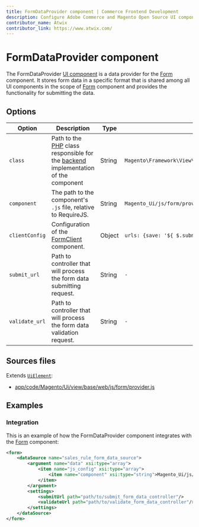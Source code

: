 ```yaml
---
title: FormDataProvider component | Commerce Frontend Development
description: Configure Adobe Commerce and Magento Open Source UI components and integrate them with other components.
contributor_name: Atwix
contributor_link: https://www.atwix.com/
---
```


# FormDataProvider component

The FormDataProvider [UI component](https://glossary.magento.com/ui-component) is a data provider for the [Form](form.md) component. It stores form data in a specific format that is shared among all UI components in the scope of [Form](form.md) component and provides the functionality for submitting the data.

## Options

| Option | Description | Type | Default Value |
| --- | --- | --- | --- |
| `class` | Path to the [PHP](https://glossary.magento.com/php) class responsible for the [backend](https://glossary.magento.com/backend) implementation of the component | String | `Magento\Framework\View\Element\UiComponent\DataProvider\DataProvider` |
| `component` | The path to the component's `.js` file, relative to RequireJS. | String | `Magento_Ui/js/form/provider` |
| `clientConfig` | Configuration of the [FormClient](https://github.com/magento/magento2/blob/2.4/app/code/Magento/Ui/view/base/web/js/form/client.js) component. | Object | `urls: {save: '${ $.submit_url }',beforeSave: '${ $.validate_url }'}` |
| `submit_url` | Path to controller that will process the form data submitting request. | String | `-` |
| `validate_url` | Path to controller that will process the form data validation request. | String | `-` |

## Sources files

Extends [`UiElement`](concepts/element.md):

-  [app/code/Magento/Ui/view/base/web/js/form/provider.js](https://github.com/magento/magento2/blob/2.4/app/code/Magento/Ui/view/base/web/js/form/provider.js)

## Examples

### Integration

This is an example of how the FormDataProvider component integrates with the [Form](form.md) component:

```xml
<form>
    <dataSource name="sales_rule_form_data_source">
        <argument name="data" xsi:type="array">
            <item name="js_config" xsi:type="array">
                <item name="component" xsi:type="string">Magento_Ui/js/form/provider</item>
            </item>
        </argument>
        <settings>
            <submitUrl path="path/to/submit_form_data_controller"/>
            <validateUrl path="path/to/validate_form_data_controller"/>
        </settings>
    </dataSource>
</form>
```
